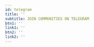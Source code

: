 ```yaml
---
id: telegram
title: ''
subtitle: JOIN COMMUNITIES ON TELEGRAM
btn1: ''
link1: ''
btn2: ''
link2: ''
---
```


